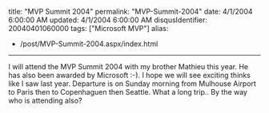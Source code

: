 title: "MVP Summit 2004"
permalink: "MVP-Summit-2004"
date: 4/1/2004 6:00:00 AM
updated: 4/1/2004 6:00:00 AM
disqusIdentifier: 20040401060000
tags: ["Microsoft MVP"]
alias:
 - /post/MVP-Summit-2004.aspx/index.html
---
I will attend the MVP Summit 2004 with my brother Mathieu this year. He has also been awarded by Microsoft :-). I hope we will see exciting thinks like I saw last year. Departure is on Sunday morning from Mulhouse Airport to Paris then to Copenhaguen then Seattle. What a long trip..
By the way who is attending also?
